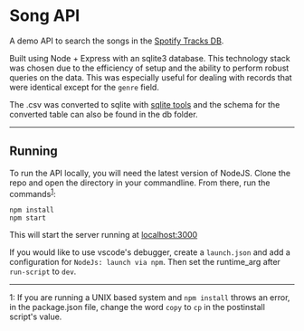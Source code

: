 # Song API

A demo API to search the songs in the [Spotify Tracks DB](https://www.kaggle.com/zaheenhamidani/ultimate-spotify-tracks-db).

Built using Node + Express with an sqlite3 database. This technology stack was chosen due to the efficiency of setup and the ability to perform robust queries on the data. This was especially useful for dealing with records that were identical except for the `genre` field.

The .csv was converted to sqlite with [sqlite tools](https://www.sqlitetutorial.net/download-install-sqlite/) and the schema for the converted table can also be found in the db folder.

---
## Running

To run the API locally, you will need the latest version of NodeJS. Clone the repo and open the directory in your commandline. From there, run the commands<sup>[1](#footnote1)</sup>:

    npm install
    npm start

This will start the server running at [localhost:3000](localhost:3000)

If you would like to use vscode's debugger, create a `launch.json` and add a configuration for `NodeJs: launch via npm`. Then set the runtime_arg after `run-script` to `dev`.

---
<a name="footnote1">1</a>: If you are running a UNIX based system and `npm install` throws an error, in the package.json file, change the word `copy` to `cp` in the postinstall script's value.